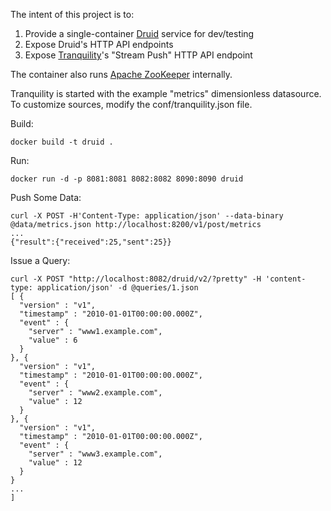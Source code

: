 The intent of this project is to:

1. Provide a single-container [Druid](http://druid.io/) service for dev/testing
2. Expose Druid's HTTP API endpoints
3. Expose [Tranquility](https://github.com/druid-io/tranquility)'s "Stream Push" HTTP API endpoint

The container also runs [Apache ZooKeeper](http://zookeeper.apache.org/) internally.

Tranquility is started with the example "metrics" dimensionless datasource. To customize sources, modify the conf/tranquility.json file.

Build:
```
docker build -t druid .
```

Run:
```
docker run -d -p 8081:8081 8082:8082 8090:8090 druid
```

Push Some Data:
```
curl -X POST -H'Content-Type: application/json' --data-binary @data/metrics.json http://localhost:8200/v1/post/metrics
...
{"result":{"received":25,"sent":25}}
```

Issue a Query:
```
curl -X POST "http://localhost:8082/druid/v2/?pretty" -H 'content-type: application/json' -d @queries/1.json
[ {
  "version" : "v1",
  "timestamp" : "2010-01-01T00:00:00.000Z",
  "event" : {
    "server" : "www1.example.com",
    "value" : 6
  }
}, {
  "version" : "v1",
  "timestamp" : "2010-01-01T00:00:00.000Z",
  "event" : {
    "server" : "www2.example.com",
    "value" : 12
  }
}, {
  "version" : "v1",
  "timestamp" : "2010-01-01T00:00:00.000Z",
  "event" : {
    "server" : "www3.example.com",
    "value" : 12
  }
}
...
]
```
